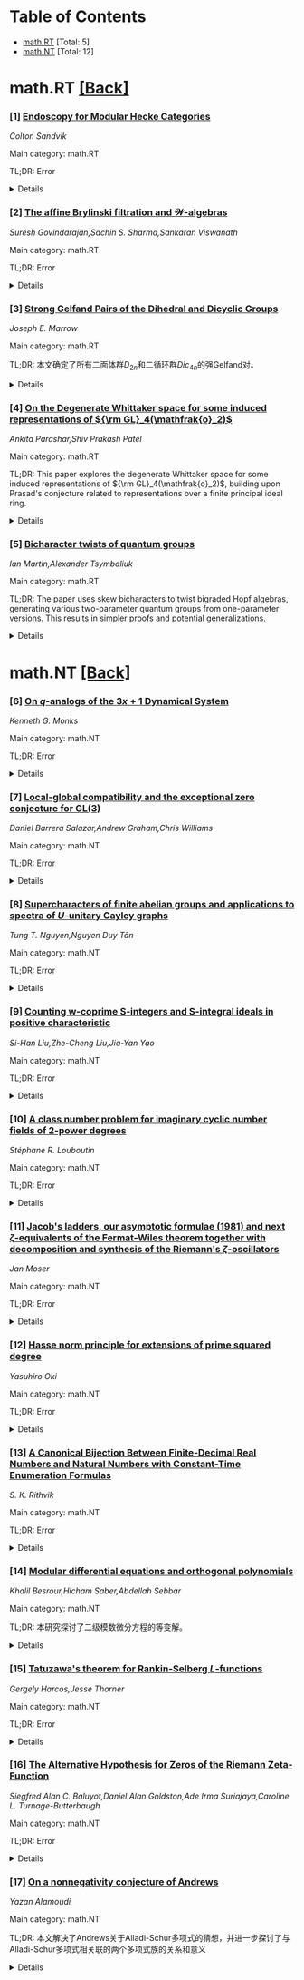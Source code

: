 <div id=toc></div>

# Table of Contents

- [math.RT](#math.RT) [Total: 5]
- [math.NT](#math.NT) [Total: 12]


<div id='math.RT'></div>

# math.RT [[Back]](#toc)

### [1] [Endoscopy for Modular Hecke Categories](https://arxiv.org/abs/2508.10214)
*Colton Sandvik*

Main category: math.RT

TL;DR: Error


<details>
  <summary>Details</summary>
Motivation: Error

Method: Error

Result: Error

Conclusion: Error

Abstract: Generalizing the theory of parity sheaves on complex algebraic stacks due to
Juteau-Mautner-Williamson, we develop a theory of twisted equivariant parity
sheaves. We use this formalism to construct a modular incarnation of Lusztig
and Yun's monodromic Hecke category. We then give two applications: (1) a
modular categorification of the monodromic Hecke algebra, and (2) a monoidal
equivalence between the monodromic Hecke category of parity sheaves and the
ordinary Hecke category of parity sheaves on the endoscopic group.

</details>


### [2] [The affine Brylinski filtration and $\mathscr{W}$-algebras](https://arxiv.org/abs/2508.10365)
*Suresh Govindarajan,Sachin S. Sharma,Sankaran Viswanath*

Main category: math.RT

TL;DR: Error


<details>
  <summary>Details</summary>
Motivation: Error

Method: Error

Result: Error

Conclusion: Error

Abstract: The Brylinski-Kostant filtration on a representation of a finite-dimensional
semisimple Lie algebra has interpretations in terms of the algebra, geometry
and combinatorics of the representation. Its extension to affine Lie algebras
was first studied by Slofstra. Recent work of the present authors constructed a
Poincar\'{e}-Birkhoff-Witt type basis for the dominant weight spaces of the
basic representation of affine Lie algebras of type $A$, which is compatible
with the affine Brylinski filtration. In this paper, we overcome the constraint
of type dependence, and furnish a new, uniform proof which holds for all
simply-laced affine Lie algebras.

</details>


### [3] [Strong Gelfand Pairs of the Dihedral and Dicyclic Groups](https://arxiv.org/abs/2508.10756)
*Joseph E. Marrow*

Main category: math.RT

TL;DR: 本文确定了所有二面体群$D_{2n}$和二循环群$Dic_{4n}$的强Gelfand对。


<details>
  <summary>Details</summary>
Motivation: 研究强Gelfand对对于理解群及其子群之间的表示性质很重要，特别是当诱导特征标在母群中为无乘子形式时。

Method: 论文使用了标准的群表示理论方法，对不同的二面体群和二循环群进行了系统分析。

Result: 确定了所有n下，二面体群$D_{2n}$和二循环群$Dic_{4n}$中的哪些子群与群本身形成强Gelfand对。

Conclusion: 这篇论文通过分析二面体群和二循环群对强Gelfand对进行了全面分类。

Abstract: A strong Gelfand pair $(G, H)$ is a finite group $G$ and a subgroup $H$ where
every irreducible character of $H$ induces to a multiplicity-free character of
$G$. We determine the strong Gelfand pairs of the dihedral groups $D_{2n}$ and
the dicyclic groups $Dic_{4n}$ for all $n$.

</details>


### [4] [On the Degenerate Whittaker space for some induced representations of ${\rm GL}_4(\mathfrak{o}_2)$](https://arxiv.org/abs/2508.10796)
*Ankita Parashar,Shiv Prakash Patel*

Main category: math.RT

TL;DR: This paper explores the degenerate Whittaker space for some induced representations of ${\rm GL}_4(\mathfrak{o}_2)$, building upon Prasad's conjecture related to representations over a finite principal ideal ring.


<details>
  <summary>Details</summary>
Motivation: The study aims to understand how the degenerate Whittaker space structure behaves beyond the realm of strongly cuspidal representations, providing deeper insights into the representation theory for general linear groups over local rings.

Method: The paper likely employs techniques from representation theory, specifically studying induced representations from subgroups similar to maximal parabolic subgroups of ${\rm GL}_4(\mathbb{F}_q)$, and applies known properties of Prasad's conjecture to derive the structure of the Whittaker space in these cases.

Result: The structure of the degenerate Whittaker space for certain induced representations of ${\rm GL}_4(\mathfrak{o}_2)$ is described, extending the results of Prasad's conjecture beyond strongly cuspidal representations.

Conclusion: This work contributes to the characterization of degenerate Whittaker spaces in the context of induced representations, enhancing the understanding of how these spaces interact with parabolic-like subgroups and representations over local rings.

Abstract: Let $\mathfrak{o}_l$ be a finite principal ideal local ring of length $l$.
The degenerate Whittaker space associated with a representation of ${\rm
GL}_{2n}(\mathfrak{o}_l)$ is a representation of ${\rm GL}_n(\mathfrak{o}_l)$.
For strongly cuspidal representations of ${\rm GL}_{2n}(\mathfrak{o}_l)$ the
structure of degenerate Whittaker space is described by Prasad's conjecture,
which has been proven for ${\rm GL}_4(\mathfrak{o}_2)$. In this paper, we
describe the degenerate Whittaker space for certain induced representations of
${\rm GL}_4(\mathfrak{o}_2)$, specifically those induced from subgroups
analogous to the maximal parabolic subgroups of ${\rm GL}_4(\mathbb{F}_q)$.

</details>


### [5] [Bicharacter twists of quantum groups](https://arxiv.org/abs/2508.10882)
*Ian Martin,Alexander Tsymbaliuk*

Main category: math.RT

TL;DR: The paper uses skew bicharacters to twist bigraded Hopf algebras, generating various two-parameter quantum groups from one-parameter versions. This results in simpler proofs and potential generalizations.


<details>
  <summary>Details</summary>
Motivation: To demonstrate a unified approach for constructing two-parameter quantum groups from bigraded Hopf algebras using skew bicharacters, simplifying existing proofs and enabling new generalizations.

Method: The method involves applying a twist to bigraded Hopf algebras through skew bicharacters, leading to the derivation of two-parameter quantum groups in Drinfeld-Jimbo, new Drinfeld, and FRT presentations.

Result: New elementary proofs of existing results on two-parameter quantum groups are presented, and generalizations in the super and multiparameter cases are explored.

Conclusion: The twist approach by skew bicharacters provides a straightforward and general framework for understanding and constructing two-parameter quantum groups and their extensions.

Abstract: We apply the general construction of a twist of bigraded Hopf algebras by
skew bicharacters to obtain two-parameter quantum groups in the Drinfeld-Jimbo,
new Drinfeld (for affine types), and FRT (for both finite and affine)
presentations from their standard one-parameter versions. This yields new
elementary proofs of the fundamental results on two-parameter quantum groups
that appeared in the literature over the last two decades, and also leads to
natural generalizations in the super and multiparameter cases.

</details>


<div id='math.NT'></div>

# math.NT [[Back]](#toc)

### [6] [On $q$-analogs of the $3x+1$ Dynamical System](https://arxiv.org/abs/2508.10153)
*Kenneth G. Monks*

Main category: math.NT

TL;DR: Error


<details>
  <summary>Details</summary>
Motivation: Error

Method: Error

Result: Error

Conclusion: Error

Abstract: The $3x+1$ Conjecture asserts that the $T$-orbit of every positive integer
$x$ contains $1$, where $T$ maps $x$ to $x/2$ for $x$ even and to $(3x+1)/2$
for $x$ odd. Several authors have studied the analogous map, $T_q$, which maps
$x\in F_2[q]$ to $x/q$ if $q$ divides $x$ and $((1+q)x+1)/q$ otherwise. In
particular, they showed that the $T_q$-orbit of every polynomial contains $1$.
This seems analogous to the $3x+1$ conjecture, but does not prove the
conjecture itself, as the dynamical systems involved are not conjugate via any
correspondence between polynomials and positive integers.
  In this paper, we show that $T_q$ actually is conjugate to $T$ if we extend
their domains to the ring of formal power series $F_2[[q]]$ and the 2-adic
integers $\mathbb{Z}_2$, respectively. Thus, it is not polynomials that
correspond to positive integers via conjugacy, but rather certain formal power
series.
  We then generalize this result to the family of functions $T_{A,B}\colon
F_2[[q]]\to F_2[[q]]$ mapping $x$ to $x/q$ if $q$ divides $x$ and $(Ax+B)/q$
otherwise, where $A,B\in F_2[[q]]$ are not divisible by $q$. Unlike $T_q$, some
of these maps do have the property that polynomials correspond to the positive
integers whose $T$-orbit contains $1$ via a conjugacy with $T$. We show that
$T_{1,1+q^2}$ is one such map, and has the additional nice property that the
orbit of every polynomial enters either the unique $2$-cycle or one of the two
fixed points.
  Finally, the power series that correspond to the natural numbers via these
conjugacies can be represented as rational numbers with odd denominators by
replacing $q$ with $2$ and interpreting the resulting formal series as a 2-adic
integer. Finding a simple closed form for even one such correspondence could
settle the conjecture itself, and we provide some data along these lines for
both $T_{1,1+q^2}$ and $T_q$.

</details>


### [7] [Local-global compatibility and the exceptional zero conjecture for GL(3)](https://arxiv.org/abs/2508.10225)
*Daniel Barrera Salazar,Andrew Graham,Chris Williams*

Main category: math.NT

TL;DR: Error


<details>
  <summary>Details</summary>
Motivation: Error

Method: Error

Result: Error

Conclusion: Error

Abstract: We prove the exceptional zero conjecture of Greenberg--Benois for
$p$-ordinary regular algebraic cuspidal automorphic representations of
$\mathrm{GL}_3(\mathbb{A})$ which are Steinberg at $p$. In particular, we
obtain the first cases of this conjecture for non-essentially-self-dual RACARs
of $\mathrm{GL}_n(\mathbb{A})$.
  Our proof has two main parts. In Part 1, we use $p$-arithmetic cohomology to
prove an exceptional zero formula using Gehrmann's automorphic
$\mathcal{L}$-invariant. In Part 2 we prove the equality of automorphic and
Fontaine--Mazur $\mathcal{L}$-invariants. As one of the key ingredients for
this, we establish local-global compatibility at $\ell = p$ for Galois
representations attached to $p$-ordinary torsion classes for $\mathrm{GL}_n$,
confirming a conjecture of Hansen in this setting. We prove this for all $n$
following the strategy in the "10-author paper," and use the $n=3$ case to
deduce the desired equality of $\mathcal{L}$-invariants.

</details>


### [8] [Supercharacters of finite abelian groups and applications to spectra of $U$-unitary Cayley graphs](https://arxiv.org/abs/2508.10348)
*Tung T. Nguyen,Nguyen Duy Tân*

Main category: math.NT

TL;DR: Error


<details>
  <summary>Details</summary>
Motivation: Error

Method: Error

Result: Error

Conclusion: Error

Abstract: We define super-Cayley graphs over a finite abelian group $G$. Using the
theory of supercharacters on $G$, we explain how their spectra can be realized
as a super-Fourier transform of a superclass characteristic function.
Consequently, we show that a super-Cayley graph is determined by its spectrum
once an indexing on the underlying group $G$ is fixed. This generalizes a
theorem by Sander-Sander, which investigates the case where $G$ is a cyclic
group. We then use our theory to define and study the concept of a $U$-unitary
Cayley graph over a finite commutative ring $R$, where $U$ is a subgroup of the
unit group of $R$. Furthermore, when the underlying ring is a Frobenius ring,
we show that there is a natural supercharacter theory associated with $U$. By
applying the general theory of super-Cayley graphs developed in the first part,
we explore various spectral properties of these $U$-unitary Cayley graphs,
including their rationality and connections to various arithmetical sums.

</details>


### [9] [Counting w-coprime S-integers and S-integral ideals in positive characteristic](https://arxiv.org/abs/2508.10484)
*Si-Han Liu,Zhe-Cheng Liu,Jia-Yan Yao*

Main category: math.NT

TL;DR: Error


<details>
  <summary>Details</summary>
Motivation: Error

Method: Error

Result: Error

Conclusion: Error

Abstract: Let Fq be the finite field with q elements, and K an algebraic function field
over with Fq as its field of constants. Let S be a finite nonempty set of prime
divisors over K, and OS be the ring of integers of K attached to S. Let w
greater than 1 be an integer. In this work we shall count w coprime S integers
and S integral ideals, and our proofs are a combination of analytic methods and
the Riemann Roch theorem and the Weil theorem for function fields in positive
characteristic.

</details>


### [10] [A class number problem for imaginary cyclic number fields of 2-power degrees](https://arxiv.org/abs/2508.10563)
*Stéphane R. Louboutin*

Main category: math.NT

TL;DR: Error


<details>
  <summary>Details</summary>
Motivation: Error

Method: Error

Result: Error

Conclusion: Error

Abstract: In 2024, M. K. Ram proved that the class number of an imaginary cyclic
quartic number field is never equal to a prime $p\equiv 3\pmod 4$. Here we
greatly generalize this result to the case of the non-quadratic imaginary
cyclic number fields of $2$-power degrees and not necessarily prime class
numbers.

</details>


### [11] [Jacob's ladders, our asymptotic formulae (1981) and next $ζ$-equivalents of the Fermat-Wiles theorem together with decomposition and synthesis of the Riemann's $ζ$-oscillators](https://arxiv.org/abs/2508.10592)
*Jan Moser*

Main category: math.NT

TL;DR: Error


<details>
  <summary>Details</summary>
Motivation: Error

Method: Error

Result: Error

Conclusion: Error

Abstract: In this paper we obtain new $\zeta$-equivalents of the Fermat-Wiles theorem.
These are generated by our asymptotic formulae (1981) which brought $33.3\%$
improvement of the Hardy-Littlewood exponent $\frac 14$ dated 1918.

</details>


### [12] [Hasse norm principle for extensions of prime squared degree](https://arxiv.org/abs/2508.10706)
*Yasuhiro Oki*

Main category: math.NT

TL;DR: Error


<details>
  <summary>Details</summary>
Motivation: Error

Method: Error

Result: Error

Conclusion: Error

Abstract: We give an equivalent condition for the validity of the Hasse norm principle
for finite separable extensions of prime squared degree of global fields. Our
theorem recovers the result of Drakokhrust--Platonov, which claims that the
Hasse norm principle holds for adequate extensions of prime squared degree.

</details>


### [13] [A Canonical Bijection Between Finite-Decimal Real Numbers and Natural Numbers with Constant-Time Enumeration Formulas](https://arxiv.org/abs/2508.10750)
*S. K. Rithvik*

Main category: math.NT

TL;DR: Error


<details>
  <summary>Details</summary>
Motivation: Error

Method: Error

Result: Error

Conclusion: Error

Abstract: We present an explicit bijection between finite-decimal real numbers and
natural numbers ($\mathbb{N} = \{1, 2, 3, ...\}$) using a systematic 4-tuple
parametrization with closed-form mathematical formulas for enumeration. Our
enumeration system provides complete indexing of all real numbers with
terminating decimal representations through the parametrization $(\text{sign},
N_1, N_2, N_3)$. Both forward and inverse mappings execute in O(1) constant
time, achieved through closed-form lexicographic positioning formulas that
eliminate enumeration loops. The system uses exact decimal arithmetic
throughout, ensuring perfect accuracy across all representable numbers. This
bijective correspondence demonstrates that finite-decimal real numbers can be
systematically enumerated and indexed with optimal constant-time computational
efficiency.

</details>


### [14] [Modular differential equations and orthogonal polynomials](https://arxiv.org/abs/2508.10788)
*Khalil Besrour,Hicham Saber,Abdellah Sebbar*

Main category: math.NT

TL;DR: 本研究探讨了二级模数微分方程的等变解。


<details>
  <summary>Details</summary>
Motivation: 了解二级模数微分方程的等变解可以帮助深入探索模数空间的独特属性和这些方程背后的数学结构。

Method: 我们使用一个涉及艾森斯坦级数和J不变量的明确假设来构建等变解。这将问题归结为一个代数系统，其中的解通过满足富克斯微分方程的正交多项式捕获。

Result: 我们将所有等变解的构造问题归结为代数系统，并且同时展示了这些解的根被满足富克斯微分方程的正交多项式捕获。此外，我们还推导了这些多项式的递归关系、范数和权重函数，从而在此设置中完成了等变解的分类。

Conclusion: 本论文通过使用艾森斯坦级数和J不变量，提供了一个用于构造二级模数微分方程的等变解的方法，并完全分类了在可简化情形下的等变解。

Abstract: We study second-order modular differential equations whose solutions
transform equivariantly under the modular group. In the reducible case, we
construct all such solutions using an explicit ansatz involving Eisenstein
series and the $J$-invariant, reducing the problem to an algebraic system. We
show that the roots of this system are captured by orthogonal polynomials
satisfying a Fuchsian differential equation. Their recurrence, norms, and
weight function are derived, completing the classification of equivariant
solutions in this setting.

</details>


### [15] [Tatuzawa's theorem for Rankin-Selberg $L$-functions](https://arxiv.org/abs/2508.10844)
*Gergely Harcos,Jesse Thorner*

Main category: math.NT

TL;DR: Error


<details>
  <summary>Details</summary>
Motivation: Error

Method: Error

Result: Error

Conclusion: Error

Abstract: Let $\pi$ and $\pi'$ be cuspidal automorphic representations of
$\mathrm{GL}(n)$ and $\mathrm{GL}(n')$ with unitary central characters. We
establish a new zero-free region for all $\mathrm{GL}(1)$-twists of the
Rankin-Selberg $L$-function $L(s,\pi\times\pi')$, generalizing Tatuzawa's
refinement of Siegel's work on Dirichlet $L$-functions. A crucial component of
our proof is a new standard zero-free region for any twist of
$L(s,\pi\times\widetilde{\pi})$ by an idele class character $\chi$ apart from a
possible single exceptional zero (necessarily real and simple) that can occur
only when $\pi\otimes\chi^2=\pi$. This extends earlier work of Humphries and
Thorner.

</details>


### [16] [The Alternative Hypothesis for Zeros of the Riemann Zeta-Function](https://arxiv.org/abs/2508.10857)
*Siegfred Alan C. Baluyot,Daniel Alan Goldston,Ade Irma Suriajaya,Caroline L. Turnage-Butterbaugh*

Main category: math.NT

TL;DR: Error


<details>
  <summary>Details</summary>
Motivation: Error

Method: Error

Result: Error

Conclusion: Error

Abstract: In 2016, the first-named author introduced a formulation of the Alternative
Hypothesis that assumes that consecutive zeros of the Riemann zeta-function are
spaced at multiples of half of the average spacing, but does not assume that
the zeros are simple. In this paper, we assume the Riemann Hypothesis and a
similar formulation of the Alternative Hypothesis, and for each integer $k$ we
obtain constraints on the density of pairs of zeros whose normalized
differences are at $k/2$ times the average spacing. These constraints, in turn,
restrict the density of (possible) multiple zeros. We also formulate a stronger
version of the Alternative Hypothesis and show that it implies the Essential
Simplicity Hypothesis.

</details>


### [17] [On a nonnegativity conjecture of Andrews](https://arxiv.org/abs/2508.10871)
*Yazan Alamoudi*

Main category: math.NT

TL;DR: 本文解决了Andrews关于Alladi-Schur多项式的猜想，并进一步探讨了与Alladi-Schur多项式相关联的两个多项式族的关系和意义


<details>
  <summary>Details</summary>
Motivation: Andrews提出了与Alladi-Schur多项式相关的一个猜想，作者解决此猜想，并期望拓展理解

Method: 通过构造与Alladi-Schur多项式相关的两个多项式的解-树结构，并通过分析这些多项式族之间的关系来证明Andrews猜想

Result: 证明与Alladi-Schur多项式有关的Andrews猜想，以及两个相关族的多项式推理关系

Conclusion: Andrews猜想得到了解决，相关多项式的关系得到了进一步研究

Abstract: I settle a conjecture of Andrews related to the Alladi-Schur polynomials. In
addition, I give further relations and implications to two families of
polynomials related to the Alladi-Schur polynomials.

</details>
